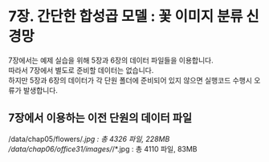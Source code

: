 # 7장. 간단한 합성곱 모델 : 꽃 이미지 분류 신경망
7장에서는 예제 실습을 위해 5장과 6장의 데이터 파일들을 이용합니다.<br/>
따라서 7장에서 별도로 준비할 데이터는 없습니다.<br/>
하지만 5장과 6장의 데이터가 각 단원 폴더에 준비되어 있지 않으면 실행코드 수행시 오류가 발생합니다.
## 7장에서 이용하는 이전 단원의 데이터 파일
/data/chap05/flowers/*.jpg : 총 4326 파일, 228MB
/data/chap06/office31/images/*/*.jpg : 총 4110 파일, 83MB
